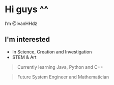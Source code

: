 # Hi guys ^^ 
I’m @IvanHHdz
## I'm interested
- In Science, Creation and Investigation
- STEM & Art
> Currently learning Java, Python and C++

> Future System Engineer and Mathematician
